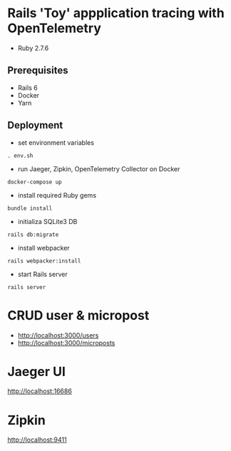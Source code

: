 # Rails 'Toy' appplication tracing with OpenTelemetry

* Ruby 2.7.6

## Prerequisites

- Rails 6
- Docker 
- Yarn

## Deployment

- set environment variables

```
. env.sh
```

- run Jaeger, Zipkin, OpenTelemetry Collector on Docker

```
docker-compose up
```

- install required Ruby gems 

```
bundle install
```


- initializa SQLite3 DB

```
rails db:migrate
```

- install webpacker

```
rails webpacker:install
```

- start Rails server


```
rails server
```

# CRUD user & micropost

- [http://localhost:3000/users](http://localhost:3000/users)
- [http://localhost:3000/microposts](http://localhost:3000/microposts)

# Jaeger UI

[http://localhost:16686](http://localhost:16686)

# Zipkin 

[http://localhost:9411](http://localhost:9411)
